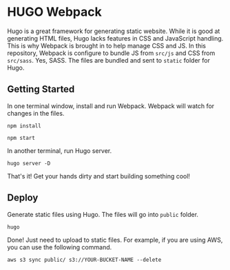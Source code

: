 # HUGO Webpack

Hugo is a great framework for generating static website. While it is good at generating HTML files, Hugo lacks features in CSS and JavaScript handling. This is why Webpack is brought in to help manage CSS and JS. In this repository, Webpack is configure to bundle JS from `src/js` and CSS from `src/sass`. Yes, SASS. The files are bundled and sent to `static` folder for Hugo.

## Getting Started

In one terminal window, install and run Webpack. Webpack will watch for changes in the files.
```
npm install

npm start
```
In another terminal, run Hugo server.
```
hugo server -D
```
That's it! Get your hands dirty and start building something cool!

## Deploy

Generate static files using Hugo. The files will go into `public` folder.
```
hugo
```
Done! Just need to upload to static files. For example, if you are using AWS, you can use the following command.
```
aws s3 sync public/ s3://YOUR-BUCKET-NAME --delete
```
